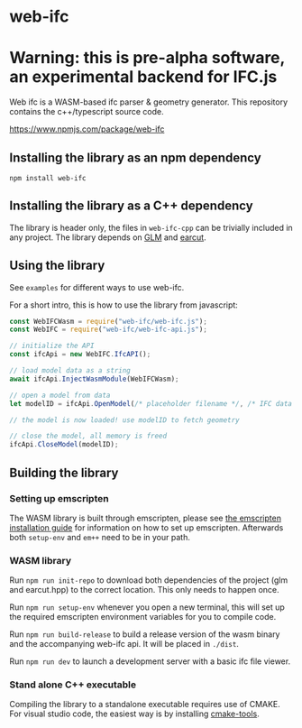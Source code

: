# web-ifc

# Warning: this is pre-alpha software, an experimental backend for IFC.js

Web ifc is a WASM-based ifc parser & geometry generator. This repository contains the c++/typescript source code.

https://www.npmjs.com/package/web-ifc

## Installing the library as an npm dependency

`npm install web-ifc`

## Installing the library as a C++ dependency

The library is header only, the files in `web-ifc-cpp` can be trivially included in any project. The library depends on [GLM](https://github.com/g-truc/glm) and [earcut](https://github.com/mapbox/earcut.hpp).

## Using the library

See `examples` for different ways to use web-ifc.

For a short intro, this is how to use the library from javascript:

```JavaScript
const WebIFCWasm = require("web-ifc/web-ifc.js");
const WebIFC = require("web-ifc/web-ifc-api.js");

// initialize the API
const ifcApi = new WebIFC.IfcAPI();

// load model data as a string
await ifcApi.InjectWasmModule(WebIFCWasm);

// open a model from data
let modelID = ifcApi.OpenModel(/* placeholder filename */, /* IFC data as a string or UInt8Array */);

// the model is now loaded! use modelID to fetch geometry

// close the model, all memory is freed
ifcApi.CloseModel(modelID);

```

## Building the library

### Setting up emscripten

The WASM library is built through emscripten, please see [the emscripten installation guide](https://emscripten.org/docs/getting_started/downloads.html) for information on how to set up emscripten. Afterwards both `setup-env` and `em++` need to be in your path.

### WASM library

Run `npm run init-repo` to download both dependencies of the project (glm and earcut.hpp) to the correct location. This only needs to happen once.

Run `npm run setup-env` whenever you open a new terminal, this will set up the required emscripten environment variables for you to compile code.

Run `npm run build-release` to build a release version of the wasm binary and the accompanying web-ifc api. It will be placed in `./dist`.

Run `npm run dev` to launch a development server with a basic ifc file viewer.


### Stand alone C++ executable

Compiling the library to a standalone executable requires use of CMAKE. For visual studio code, the easiest way is by installing [cmake-tools](https://marketplace.visualstudio.com/items?itemName=ms-vscode.cmake-tools).
